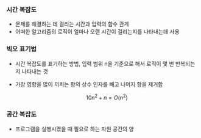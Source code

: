 ### 시간 복잡도

- 문제를 해결하는 데 걸리는 시간과 입력의 함수 관계
- 어떠한 알고리즘의 로직이 얼마나 오랜 시간이 걸리는지를 나타내는데 사용

### 빅오 표기법

- 시간 복잡도를 표기하는 방법, 입력 범위 n을 기준으로 해서 로직이 몇 번 반복되는지 나타내는 것
- 가장 영향을 많이 끼치는 항의 상수 인자를 빼고 나머지 항을 제거함
    
    $$
    10n^2 + n = O(n^2)
    $$
    

### 공간 복잡도

- 프로그램을 실행시켰을 때 필요로 하는 자원 공간의 양